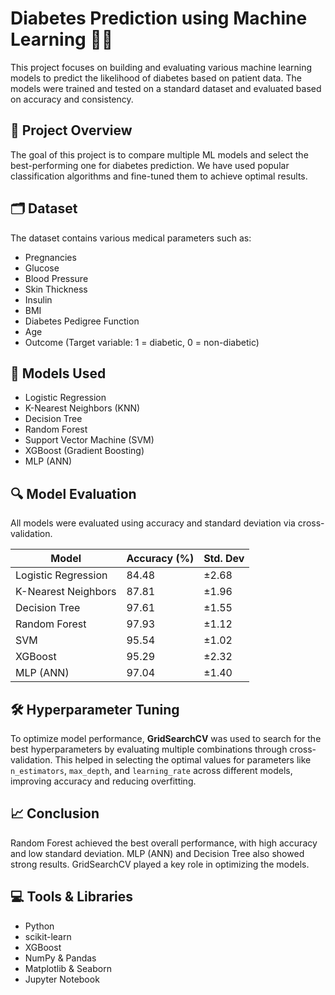 # Diabetes Prediction using Machine Learning 🧠💉

This project focuses on building and evaluating various machine learning models to predict the likelihood of diabetes based on patient data. The models were trained and tested on a standard dataset and evaluated based on accuracy and consistency.

## 📌 Project Overview

The goal of this project is to compare multiple ML models and select the best-performing one for diabetes prediction. We have used popular classification algorithms and fine-tuned them to achieve optimal results.

## 🗂️ Dataset

The dataset contains various medical parameters such as:
- Pregnancies
- Glucose
- Blood Pressure
- Skin Thickness
- Insulin
- BMI
- Diabetes Pedigree Function
- Age
- Outcome (Target variable: 1 = diabetic, 0 = non-diabetic)

## 🧪 Models Used

- Logistic Regression  
- K-Nearest Neighbors (KNN)  
- Decision Tree  
- Random Forest  
- Support Vector Machine (SVM)  
- XGBoost (Gradient Boosting)  
- MLP (ANN)

## 🔍 Model Evaluation

All models were evaluated using accuracy and standard deviation via cross-validation.

| Model                  | Accuracy (%) | Std. Dev |
|------------------------|--------------|----------|
| Logistic Regression    | 84.48        | ±2.68    |
| K-Nearest Neighbors    | 87.81        | ±1.96    |
| Decision Tree          | 97.61        | ±1.55    |
| Random Forest          | 97.93        | ±1.12    |
| SVM                    | 95.54        | ±1.02    |
| XGBoost                | 95.29        | ±2.32    |
| MLP (ANN)              | 97.04        | ±1.40    |

## 🛠️ Hyperparameter Tuning

To optimize model performance, **GridSearchCV** was used to search for the best hyperparameters by evaluating multiple combinations through cross-validation. This helped in selecting the optimal values for parameters like `n_estimators`, `max_depth`, and `learning_rate` across different models, improving accuracy and reducing overfitting.

## 📈 Conclusion

Random Forest achieved the best overall performance, with high accuracy and low standard deviation. MLP (ANN) and Decision Tree also showed strong results. GridSearchCV played a key role in optimizing the models.

## 💻 Tools & Libraries

- Python  
- scikit-learn  
- XGBoost  
- NumPy & Pandas  
- Matplotlib & Seaborn  
- Jupyter Notebook


